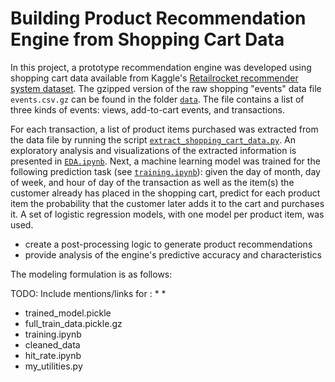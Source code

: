 # Building Product Recommendation Engine from Shopping Cart Data

In this project, a prototype recommendation engine was developed using shopping cart data available from Kaggle's [Retailrocket recommender system dataset](https://www.kaggle.com/datasets/retailrocket/ecommerce-dataset?select=events.csv).  The gzipped version of the raw shopping "events" data file `events.csv.gz` can be found in the folder [`data`](data).  The file contains a list of three kinds of events: views, add-to-cart events, and transactions.

For each transaction, a list of product items purchased was extracted from the data file by running the script [`extract_shopping_cart_data.py`](extract_shopping_cart_data.py).  An exploratory analysis and visualizations of the extracted information is presented in [`EDA.ipynb`](EDA.ipynb).  Next, a machine learning model was trained for the following prediction task (see [`training.ipynb`](training.ipynb)): given the day of month, day of week, and hour of day of the transaction as well as the item(s) the customer already has placed in the shopping cart, predict for each product item the probability that the customer later adds it to the cart and purchases it.  A set of logistic regression models, with one model per product item, was used.

* create a post-processing logic to generate product recommendations
* provide analysis of the engine's predictive accuracy and characteristics


The modeling formulation is as follows: 


TODO: Include mentions/links for :
* 
* 
* trained_model.pickle
*	full_train_data.pickle.gz
* training.ipynb
* cleaned_data
* hit_rate.ipynb
* my_utilities.py
